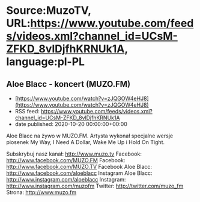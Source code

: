 # Source:MuzoTV, URL:https://www.youtube.com/feeds/videos.xml?channel_id=UCsM-ZFKD_8vlDjfhKRNUk1A, language:pl-PL

## Aloe Blacc - koncert (MUZO.FM)
 - [https://www.youtube.com/watch?v=zJQGOW4eHJ8](https://www.youtube.com/watch?v=zJQGOW4eHJ8)
 - RSS feed: https://www.youtube.com/feeds/videos.xml?channel_id=UCsM-ZFKD_8vlDjfhKRNUk1A
 - date published: 2020-10-20 00:00:00+00:00

Aloe Blacc na żywo w MUZO.FM. Artysta wykonał specjalne wersje piosenek My Way, I Need A Dollar, Wake Me Up i Hold On Tight. 

Subskrybuj nasz kanał: http://www.muzo.tv
Facebook: http://www.facebook.com/MUZO.FM
Facebook: http://www.facebook.com/MUZO.TV
Facebook Aloe Blacc: http://www.facebook.com/aloeblacc
Instagram Aloe Blacc: http://www.instagram.com/aloeblacc
Instagram: http://www.instagram.com/muzofm
Twitter: http://twitter.com/muzo_fm
Strona: http://www.muzo.fm

